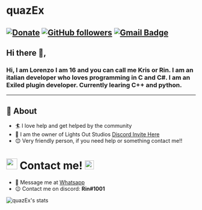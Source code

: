 # quazEx
[![Donate](https://img.shields.io/badge/Support-%24-blue)](https://www.paypal.me/thespacetm)
[![GitHub followers](https://img.shields.io/github/followers/quazEx?label=Follow&style=social)](https://github.com/quazEx/?tab=follow)
[![Gmail Badge](https://img.shields.io/badge/-lorenzo.carlo.sasso@gmail.com-c14438?style=flat-square&logo=Gmail&logoColor=white&link=mailto:lorenzo.carlo.sasso@gmail.com)](mailto:lorenzo.carlo.sasso@gmail.com)
---

## Hi there 👋,

### Hi, I am Lorenzo I am 16 and you can call me Kris or Rin. I am an italian developer who loves programming in C and C#. I am an Exiled plugin developer. Currently learing C++ and python.
-------
  
## 🧐 About

- 🏄‍ I love help and get helped by the community
- 🔦 I am the owner of Lights Out Studios [Discord Invite Here](https://discord.gg/xKpNMtRMs9)
- 😊 Very friendly person, if you need help or something contact me!!

# <img src="https://github.com/TheDudeThatCode/TheDudeThatCode/blob/master/Assets/Hi.gif" width="29px"> Contact me!&nbsp;<img src="https://github.com/TheDudeThatCode/TheDudeThatCode/blob/master/Assets/Earth.gif" width="24px">

- 💬 Message me at [Whatsapp](https://wa.me/3755358450)
- 😉 Contact me on discord: **Rin#1001**

![quazEx's stats](https://github-readme-stats.vercel.app/api?username=quazEx&show_icons=true)
